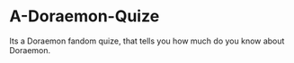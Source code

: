 # A-Doraemon-Quize
Its a Doraemon fandom quize,
 that tells you how much do you know about Doraemon.

